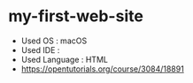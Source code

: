 # my-first-web-site
- Used OS : macOS
- Used IDE : 
- Used Language : HTML
- https://opentutorials.org/course/3084/18891
